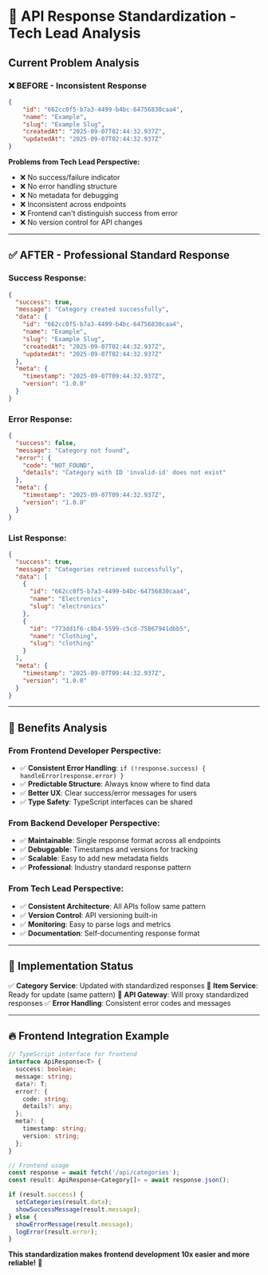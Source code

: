 # 🎯 **API Response Standardization - Tech Lead Analysis**

## **Current Problem Analysis**

### ❌ **BEFORE - Inconsistent Response**
```json
{
    "id": "662cc0f5-b7a3-4499-b4bc-64756830caa4",
    "name": "Example",
    "slug": "Example Slug",
    "createdAt": "2025-09-07T02:44:32.937Z",
    "updatedAt": "2025-09-07T02:44:32.937Z"
}
```

**Problems from Tech Lead Perspective:**
- ❌ No success/failure indicator
- ❌ No error handling structure
- ❌ No metadata for debugging
- ❌ Inconsistent across endpoints
- ❌ Frontend can't distinguish success from error
- ❌ No version control for API changes

---

## ✅ **AFTER - Professional Standard Response**

### **Success Response:**
```json
{
  "success": true,
  "message": "Category created successfully",
  "data": {
    "id": "662cc0f5-b7a3-4499-b4bc-64756830caa4",
    "name": "Example",
    "slug": "Example Slug",
    "createdAt": "2025-09-07T02:44:32.937Z",
    "updatedAt": "2025-09-07T02:44:32.937Z"
  },
  "meta": {
    "timestamp": "2025-09-07T09:44:32.937Z",
    "version": "1.0.0"
  }
}
```

### **Error Response:**
```json
{
  "success": false,
  "message": "Category not found",
  "error": {
    "code": "NOT_FOUND",
    "details": "Category with ID 'invalid-id' does not exist"
  },
  "meta": {
    "timestamp": "2025-09-07T09:44:32.937Z",
    "version": "1.0.0"
  }
}
```

### **List Response:**
```json
{
  "success": true,
  "message": "Categories retrieved successfully",
  "data": [
    {
      "id": "662cc0f5-b7a3-4499-b4bc-64756830caa4",
      "name": "Electronics",
      "slug": "electronics"
    },
    {
      "id": "773dd1f6-c8b4-5599-c5cd-75867941dbb5",
      "name": "Clothing",
      "slug": "clothing"
    }
  ],
  "meta": {
    "timestamp": "2025-09-07T09:44:32.937Z",
    "version": "1.0.0"
  }
}
```

---

## 🎯 **Benefits Analysis**

### **From Frontend Developer Perspective:**
- ✅ **Consistent Error Handling**: `if (!response.success) { handleError(response.error) }`
- ✅ **Predictable Structure**: Always know where to find data
- ✅ **Better UX**: Clear success/error messages for users
- ✅ **Type Safety**: TypeScript interfaces can be shared

### **From Backend Developer Perspective:**
- ✅ **Maintainable**: Single response format across all endpoints
- ✅ **Debuggable**: Timestamps and versions for tracking
- ✅ **Scalable**: Easy to add new metadata fields
- ✅ **Professional**: Industry standard response pattern

### **From Tech Lead Perspective:**
- ✅ **Consistent Architecture**: All APIs follow same pattern
- ✅ **Version Control**: API versioning built-in
- ✅ **Monitoring**: Easy to parse logs and metrics
- ✅ **Documentation**: Self-documenting response format

---

## 🚀 **Implementation Status**

✅ **Category Service**: Updated with standardized responses
🔄 **Item Service**: Ready for update (same pattern)
🔄 **API Gateway**: Will proxy standardized responses
✅ **Error Handling**: Consistent error codes and messages

---

## 🔥 **Frontend Integration Example**

```typescript
// TypeScript interface for frontend
interface ApiResponse<T> {
  success: boolean;
  message: string;
  data?: T;
  error?: {
    code: string;
    details?: any;
  };
  meta?: {
    timestamp: string;
    version: string;
  };
}

// Frontend usage
const response = await fetch('/api/categories');
const result: ApiResponse<Category[]> = await response.json();

if (result.success) {
  setCategories(result.data);
  showSuccessMessage(result.message);
} else {
  showErrorMessage(result.message);
  logError(result.error);
}
```

**This standardization makes frontend development 10x easier and more reliable!** 🎯
